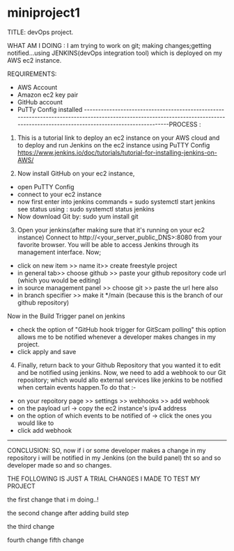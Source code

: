 # miniproject1
TITLE: devOps project.

WHAT AM I DOING : I am trying to work on git; making changes;getting notified...using JENKINS(devOps integration tool) which is deployed on my AWS ec2 instance.

REQUIREMENTS:
- AWS Account
- Amazon ec2 key pair
- GitHub account
- PuTTy Config installed
----------------------------------------------------------------------------------------------------------------------------------------------------------------------------------PROCESS :
1) This is a tutorial link to deploy an ec2 instance on your AWS cloud and to deploy and run Jenkins on the ec2 instance using PuTTY Config
https://www.jenkins.io/doc/tutorials/tutorial-for-installing-jenkins-on-AWS/

2) Now install GitHub on your ec2 instance,
- open PuTTY Config
- connect to your ec2 instance
- now first enter into jenkins 
 commands = sudo systemctl start jenkins
 see status using : sudo systemctl status jenkins
- Now download Git by:
 sudo yum install git
 
3) Open your jenkins(after making sure that it's running on your ec2 instance) 
Connect to http://<your_server_public_DNS>:8080 from your favorite browser. You will be able to access Jenkins through its management interface.
Now;
- click on new item >> name it>> create freestyle project
- in general tab>> choose github >> paste your github repository code url (which you would be editing)
- in source management panel >> choose git >> paste the url here also
- in branch specifier >> make it */main (because this is the branch of our github repository)

Now in the Build Trigger panel on jenkins
- check the option of "GitHub hook trigger for GitScam polling"
this option allows me to be notified whenever a developer makes changes in my project.
- click apply and save

4) Finally, return back to your Github Repository that you wanted it to edit and be notified using jenkins.
Now, we need to add a webhook to our Git repository; which would allo external services like jenkins to be notified when certain events happen.To do that :- 
- on your repoitory page >> settings >> webhooks >> add webhook
- on the payload url -> copy the ec2 instance's ipv4 address
- on the option of which events to be notified of -> click the ones you would like to
- click add webhook
---------------------------------------------------------------------------------------------------------------------------------------------------------------------------------

CONCLUSION:
SO, now if i or some developer makes a change in my repository i will be notified in my Jenkins (on the build panel) tht so and so developer made so and so changes.



THE FOLLOWING IS JUST A TRIAL CHANGES I MADE TO TEST MY PROJECT

the first change that i m doing..!

the second change after adding build step

the third change

fourth change
fifth change
